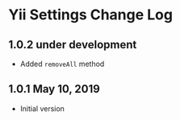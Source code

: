 Yii Settings Change Log
=======================

1.0.2 under development
-----------------------

- Added `removeAll` method

1.0.1 May 10, 2019
------------------

- Initial version
